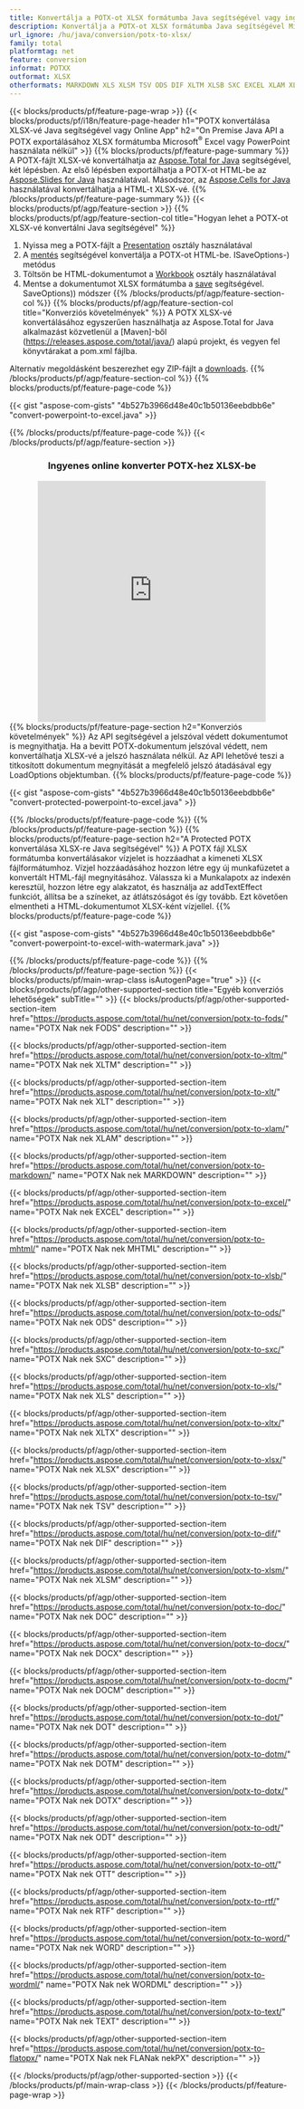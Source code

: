 ```yaml
---
title: Konvertálja a POTX-ot XLSX formátumba Java segítségével vagy ingyenes online konverterrel
description: Konvertálja a POTX-ot XLSX formátumba Java segítségével Microsoft Excel vagy PowerPoint használata nélkül vagy online. A kód integrálása előtt gyorsan tesztelje az ingyenes POT-CSV online konvertert. 
url_ignore: /hu/java/conversion/potx-to-xlsx/
family: total
platformtag: net
feature: conversion
informat: POTXX
outformat: XLSX
otherformats: MARKDOWN XLS XLSM TSV ODS DIF XLTM XLSB SXC EXCEL XLAM XLSX XLTX FODS XLT MHTML DOC DOCX DOCM DOT DOTM DOTX ODT OTT RTF WORD WORDML TEXT FLATOPX
---
```

{{< blocks/products/pf/feature-page-wrap >}}
{{< blocks/products/pf/i18n/feature-page-header h1="POTX konvertálása XLSX-vé Java segítségével vagy Online App" h2="On Premise Java API a POTX exportálásához XLSX formátumba Microsoft<sup>&reg;</sup> Excel vagy PowerPoint használata nélkül" >}}
{{% blocks/products/pf/feature-page-summary %}}
A POTX-fájlt XLSX-vé konvertálhatja az [Aspose.Total for Java](https://products.aspose.com/total/java/) segítségével, két lépésben. Az első lépésben exportálhatja a POTX-ot HTML-be az [Aspose.Slides for Java](https://products.aspose.com/slides/java/) használatával. Másodszor, az [Aspose.Cells for Java](https://products.aspose.com/cells/java/) használatával konvertálhatja a HTML-t XLSX-vé.
{{% /blocks/products/pf/feature-page-summary  %}}
{{< blocks/products/pf/agp/feature-section >}}
{{% blocks/products/pf/agp/feature-section-col title="Hogyan lehet a POTX-ot XLSX-vé konvertálni Java segítségével" %}}
1. Nyissa meg a POTX-fájlt a [Presentation](https://reference.aspose.com/slides/java/com.aspose.slides/Presentation) osztály használatával
2. A [mentés](https://reference.aspose.com/slides/java/com.aspose.slides/Presentation#save-java.lang.String-int-com.aspose.slides) segítségével konvertálja a POTX-ot HTML-be. ISaveOptions-) metódus
3. Töltsön be HTML-dokumentumot a [Workbook](https://reference.aspose.com/cells/java/com.aspose.cells/Workbook) osztály használatával
4. Mentse a dokumentumot XLSX formátumba a [save](https://reference.aspose.com/cells/java/com.aspose.cells/workbook#save(java.lang.String,%20com.aspose.cells)) segítségével. SaveOptions)) módszer
{{% /blocks/products/pf/agp/feature-section-col %}}
{{% blocks/products/pf/agp/feature-section-col title="Konverziós követelmények" %}}
A POTX XLSX-vé konvertálásához egyszerűen használhatja az Aspose.Total for Java alkalmazást közvetlenül a [Maven]-ből (https://releases.aspose.com/total/java/) alapú projekt, és vegyen fel könyvtárakat a pom.xml fájlba.

Alternatív megoldásként beszerezhet egy ZIP-fájlt a [downloads](https://releases.aspose.com/total/java).
{{% /blocks/products/pf/agp/feature-section-col %}}
{{% blocks/products/pf/feature-page-code %}}

{{< gist "aspose-com-gists" "4b527b3966d48e40c1b50136eebdbb6e" "convert-powerpoint-to-excel.java" >}}


{{% /blocks/products/pf/feature-page-code %}}
{{< /blocks/products/pf/agp/feature-section >}}
<div class="container-fluid agp-content bg-white aboutfile box-1 vh100 section nopbtm">
<div class=container>
<div class=row>
<div class="demobox tc col-md-12 padding-0" align="center">

<h3>Ingyenes online konverter POTX-hez XLSX-be</h3>

<iframe style="border: none; height: 426px;" scrolling="no" src="https://total-conversion-app-65z5r2lp.qa.k8s.dynabic.com/?to=xlsx&from=potx" id="child-iframe" width="80%"></iframe>

</div></div>
</div></div>
{{% blocks/products/pf/feature-page-section  h2="Konverziós követelmények" %}}
Az API segítségével a jelszóval védett dokumentumot is megnyithatja. Ha a bevitt POTX-dokumentum jelszóval védett, nem konvertálhatja XLSX-vé a jelszó használata nélkül. Az API lehetővé teszi a titkosított dokumentum megnyitását a megfelelő jelszó átadásával egy LoadOptions objektumban.  
{{% blocks/products/pf/feature-page-code %}}

{{< gist "aspose-com-gists" "4b527b3966d48e40c1b50136eebdbb6e" "convert-protected-powerpoint-to-excel.java" >}}

{{% /blocks/products/pf/feature-page-code  %}}
{{% /blocks/products/pf/feature-page-section %}}
{{% blocks/products/pf/feature-page-section  h2="A Protected POTX konvertálása XLSX-re Java segítségével" %}}
A POTX fájl XLSX formátumba konvertálásakor vízjelet is hozzáadhat a kimeneti XLSX fájlformátumhoz. Vízjel hozzáadásához hozzon létre egy új munkafüzetet a konvertált HTML-fájl megnyitásához. Válassza ki a Munkalapotx az indexén keresztül, hozzon létre egy alakzatot, és használja az addTextEffect funkciót, állítsa be a színeket, az átlátszóságot és így tovább. Ezt követően elmentheti a HTML-dokumentumot XLSX-ként vízjellel. 
{{% blocks/products/pf/feature-page-code %}}

{{< gist "aspose-com-gists" "4b527b3966d48e40c1b50136eebdbb6e" "convert-powerpoint-to-excel-with-watermark.java" >}}

{{% /blocks/products/pf/feature-page-code  %}}
{{% /blocks/products/pf/feature-page-section %}}
{{< blocks/products/pf/main-wrap-class isAutogenPage="true" >}}
{{< blocks/products/pf/agp/other-supported-section title="Egyéb konverziós lehetőségek" subTitle="" >}}
{{< blocks/products/pf/agp/other-supported-section-item href="https://products.aspose.com/total/hu/net/conversion/potx-to-fods/" name="POTX Nak nek FODS" description="" >}}

{{< blocks/products/pf/agp/other-supported-section-item href="https://products.aspose.com/total/hu/net/conversion/potx-to-xltm/" name="POTX Nak nek XLTM" description="" >}}

{{< blocks/products/pf/agp/other-supported-section-item href="https://products.aspose.com/total/hu/net/conversion/potx-to-xlt/" name="POTX Nak nek XLT" description="" >}}

{{< blocks/products/pf/agp/other-supported-section-item href="https://products.aspose.com/total/hu/net/conversion/potx-to-xlam/" name="POTX Nak nek XLAM" description="" >}}

{{< blocks/products/pf/agp/other-supported-section-item href="https://products.aspose.com/total/hu/net/conversion/potx-to-markdown/" name="POTX Nak nek MARKDOWN" description="" >}}

{{< blocks/products/pf/agp/other-supported-section-item href="https://products.aspose.com/total/hu/net/conversion/potx-to-excel/" name="POTX Nak nek EXCEL" description="" >}}

{{< blocks/products/pf/agp/other-supported-section-item href="https://products.aspose.com/total/hu/net/conversion/potx-to-mhtml/" name="POTX Nak nek MHTML" description="" >}}

{{< blocks/products/pf/agp/other-supported-section-item href="https://products.aspose.com/total/hu/net/conversion/potx-to-xlsb/" name="POTX Nak nek XLSB" description="" >}}

{{< blocks/products/pf/agp/other-supported-section-item href="https://products.aspose.com/total/hu/net/conversion/potx-to-ods/" name="POTX Nak nek ODS" description="" >}}

{{< blocks/products/pf/agp/other-supported-section-item href="https://products.aspose.com/total/hu/net/conversion/potx-to-sxc/" name="POTX Nak nek SXC" description="" >}}

{{< blocks/products/pf/agp/other-supported-section-item href="https://products.aspose.com/total/hu/net/conversion/potx-to-xls/" name="POTX Nak nek XLS" description="" >}}

{{< blocks/products/pf/agp/other-supported-section-item href="https://products.aspose.com/total/hu/net/conversion/potx-to-xltx/" name="POTX Nak nek XLTX" description="" >}}

{{< blocks/products/pf/agp/other-supported-section-item href="https://products.aspose.com/total/hu/net/conversion/potx-to-xlsx/" name="POTX Nak nek XLSX" description="" >}}

{{< blocks/products/pf/agp/other-supported-section-item href="https://products.aspose.com/total/hu/net/conversion/potx-to-tsv/" name="POTX Nak nek TSV" description="" >}}

{{< blocks/products/pf/agp/other-supported-section-item href="https://products.aspose.com/total/hu/net/conversion/potx-to-dif/" name="POTX Nak nek DIF" description="" >}}

{{< blocks/products/pf/agp/other-supported-section-item href="https://products.aspose.com/total/hu/net/conversion/potx-to-xlsm/" name="POTX Nak nek XLSM" description="" >}}

{{< blocks/products/pf/agp/other-supported-section-item href="https://products.aspose.com/total/hu/net/conversion/potx-to-doc/" name="POTX Nak nek DOC" description="" >}}

{{< blocks/products/pf/agp/other-supported-section-item href="https://products.aspose.com/total/hu/net/conversion/potx-to-docx/" name="POTX Nak nek DOCX" description="" >}}

{{< blocks/products/pf/agp/other-supported-section-item href="https://products.aspose.com/total/hu/net/conversion/potx-to-docm/" name="POTX Nak nek DOCM" description="" >}}

{{< blocks/products/pf/agp/other-supported-section-item href="https://products.aspose.com/total/hu/net/conversion/potx-to-dot/" name="POTX Nak nek DOT" description="" >}}

{{< blocks/products/pf/agp/other-supported-section-item href="https://products.aspose.com/total/hu/net/conversion/potx-to-dotm/" name="POTX Nak nek DOTM" description="" >}}

{{< blocks/products/pf/agp/other-supported-section-item href="https://products.aspose.com/total/hu/net/conversion/potx-to-dotx/" name="POTX Nak nek DOTX" description="" >}}

{{< blocks/products/pf/agp/other-supported-section-item href="https://products.aspose.com/total/hu/net/conversion/potx-to-odt/" name="POTX Nak nek ODT" description="" >}}

{{< blocks/products/pf/agp/other-supported-section-item href="https://products.aspose.com/total/hu/net/conversion/potx-to-ott/" name="POTX Nak nek OTT" description="" >}}

{{< blocks/products/pf/agp/other-supported-section-item href="https://products.aspose.com/total/hu/net/conversion/potx-to-rtf/" name="POTX Nak nek RTF" description="" >}}

{{< blocks/products/pf/agp/other-supported-section-item href="https://products.aspose.com/total/hu/net/conversion/potx-to-word/" name="POTX Nak nek WORD" description="" >}}

{{< blocks/products/pf/agp/other-supported-section-item href="https://products.aspose.com/total/hu/net/conversion/potx-to-wordml/" name="POTX Nak nek WORDML" description="" >}}

{{< blocks/products/pf/agp/other-supported-section-item href="https://products.aspose.com/total/hu/net/conversion/potx-to-text/" name="POTX Nak nek TEXT" description="" >}}

{{< blocks/products/pf/agp/other-supported-section-item href="https://products.aspose.com/total/hu/net/conversion/potx-to-flatopx/" name="POTX Nak nek FLANak nekPX" description="" >}}


{{< /blocks/products/pf/agp/other-supported-section >}}
{{< /blocks/products/pf/main-wrap-class >}}
{{< /blocks/products/pf/feature-page-wrap >}}